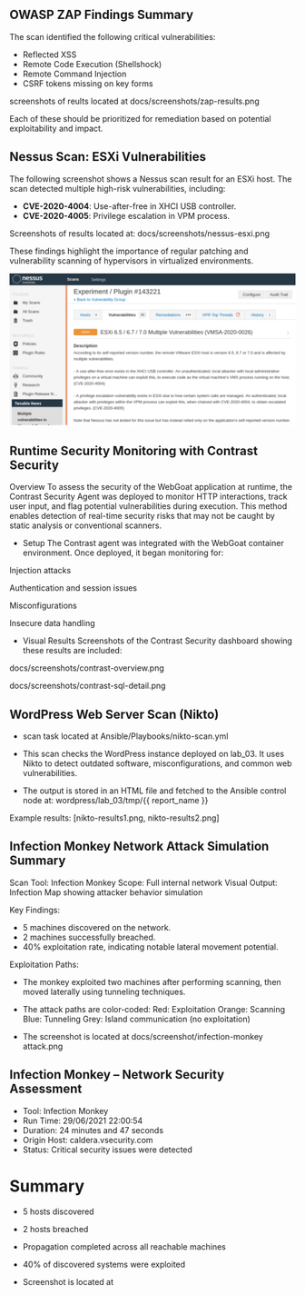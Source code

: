 ## OWASP ZAP Findings Summary

The scan identified the following critical vulnerabilities:

- Reflected XSS
- Remote Code Execution (Shellshock)
- Remote Command Injection
- CSRF tokens missing on key forms

screenshots of reults located at docs/screenshots/zap-results.png

Each of these should be prioritized for remediation based on potential exploitability and impact.

## Nessus Scan: ESXi Vulnerabilities

The following screenshot shows a Nessus scan result for an ESXi host. The scan detected multiple high-risk vulnerabilities, including:

- **CVE-2020-4004**: Use-after-free in XHCI USB controller.
- **CVE-2020-4005**: Privilege escalation in VPM process.

Screenshots of results located at: docs/screenshots/nessus-esxi.png

These findings highlight the importance of regular patching and vulnerability scanning of hypervisors in virtualized environments.

![Nessus ESXi Vulnerabilities](./screenshots/nessus-esxi-vuln.png)

## Runtime Security Monitoring with Contrast Security
Overview
To assess the security of the WebGoat application at runtime, 
the Contrast Security Agent was deployed to monitor HTTP interactions, 
track user input, and flag potential vulnerabilities during execution. 
This method enables detection of real-time security risks that may not be caught by static analysis or conventional scanners.

- Setup
The Contrast agent was integrated with the WebGoat container environment. Once deployed, it began monitoring for:

Injection attacks

Authentication and session issues

Misconfigurations

Insecure data handling

- Visual Results
Screenshots of the Contrast Security dashboard showing these results are included:

docs/screenshots/contrast-overview.png

docs/screenshots/contrast-sql-detail.png

## WordPress Web Server Scan (Nikto)
- scan task located at Ansible/Playbooks/nikto-scan.yml
- This scan checks the WordPress instance deployed on lab_03. It uses Nikto to detect outdated software, misconfigurations, and common web vulnerabilities.

- The output is stored in an HTML file and fetched to the Ansible control node at:
  wordpress/lab_03/tmp/{{ report_name }}

Example results: [nikto-results1.png, nikto-results2.png]

## Infection Monkey Network Attack Simulation Summary
Scan Tool: Infection Monkey
Scope: Full internal network
Visual Output: Infection Map showing attacker behavior simulation

Key Findings:
- 5 machines discovered on the network.
- 2 machines successfully breached.
- 40% exploitation rate, indicating notable lateral movement potential.

Exploitation Paths:
- The monkey exploited two machines after performing scanning, then moved laterally using tunneling techniques.
- The attack paths are color-coded:
  Red: Exploitation
  Orange: Scanning
  Blue: Tunneling
  Grey: Island communication (no exploitation)

- The screenshot is located at docs/screenshot/infection-monkey attack.png

## Infection Monkey – Network Security Assessment

- Tool: Infection Monkey
- Run Time: 29/06/2021 22:00:54
- Duration: 24 minutes and 47 seconds
- Origin Host: caldera.vsecurity.com
- Status: Critical security issues were detected

# Summary
- 5 hosts discovered
- 2 hosts breached
- Propagation completed across all reachable machines
- 40% of discovered systems were exploited

- Screenshot is located at 
